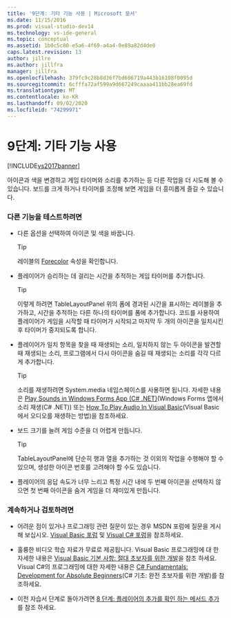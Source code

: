 ```yaml
---
title: '9단계: 기타 기능 사용 | Microsoft 문서'
ms.date: 11/15/2016
ms.prod: visual-studio-dev14
ms.technology: vs-ide-general
ms.topic: conceptual
ms.assetid: 1b0c5c80-e5a6-4f69-a4a4-0e89a82d4de0
caps.latest.revision: 13
author: jillre
ms.author: jillfra
manager: jillfra
ms.openlocfilehash: 379fc9c28b8d36f7bd606719a443b16108f0095d
ms.sourcegitcommit: 6cfffa72af599a9d667249caaaa411bb28ea69fd
ms.translationtype: MT
ms.contentlocale: ko-KR
ms.lasthandoff: 09/02/2020
ms.locfileid: "74299971"
---
```

# <a name="step-9-try-other-features"></a>9단계: 기타 기능 사용
[!INCLUDE[vs2017banner](../includes/vs2017banner.md)]

아이콘과 색을 변경하고 게임 타이머와 소리를 추가하는 등 다른 작업을 더 시도해 볼 수 있습니다. 보드를 크게 하거나 타이머를 조정해 보면 게임을 더 흥미롭게 즐길 수 있습니다.

### <a name="to-try-other-features"></a>다른 기능을 테스트하려면

- 다른 옵션을 선택하여 아이콘 및 색을 바꿉니다.

    > [!TIP]
    > 레이블의 [Forecolor](https://msdn.microsoft.com/library/system.windows.forms.control.forecolor%28v=vs.110%29.aspx) 속성을 확인합니다.

- 플레이어가 승리하는 데 걸리는 시간을 추적하는 게임 타이머를 추가합니다.

    > [!TIP]
    > 이렇게 하려면 TableLayoutPanel 위의 폼에 경과된 시간을 표시하는 레이블을 추가하고, 시간을 추적하는 다른 하나의 타이머를 폼에 추가합니다. 코드를 사용하여 플레이어가 게임을 시작할 때 타이머가 시작되고 마지막 두 개의 아이콘을 일치시킨 후 타이머가 중지되도록 합니다.

- 플레이어가 일치 항목을 찾을 때 재생되는 소리, 일치하지 않는 두 아이콘을 발견할 때 재생되는 소리, 프로그램에서 다시 아이콘을 숨길 때 재생되는 소리를 각각 다르게 추가합니다.

    > [!TIP]
    > 소리를 재생하려면 System.media 네임스페이스를 사용하면 됩니다. 자세한 내용은 [Play Sounds in Windows Forms App (C# .NET)](https://www.youtube.com/watch?v=qOh4ooHg1UU&feature=youtu.be)(Windows Forms 앱에서 소리 재생(C# .NET)) 또는 [How To Play Audio In Visual Basic](https://www.youtube.com/watch?v=-4oPDeQrtMs&feature=youtu.be)(Visual Basic에서 오디오를 재생하는 방법)을 참조하세요.

- 보드 크기를 늘려 게임 수준을 더 어렵게 만듭니다.

    > [!TIP]
    > TableLayoutPanel에 단순히 행과 열을 추가하는 것 이외의 작업을 수행해야 할 수 있으며, 생성한 아이콘 번호를 고려해야 할 수도 있습니다.

- 플레이어의 응답 속도가 너무 느리고 특정 시간 내에 두 번째 아이콘을 선택하지 않으면 첫 번째 아이콘을 숨겨 게임을 더 재미있게 만듭니다.

### <a name="to-continue-or-review"></a>계속하거나 검토하려면

- 어려운 점이 있거나 프로그래밍 관련 질문이 있는 경우 MSDN 포럼에 질문을 게시해 보십시오. [Visual Basic 포럼](https://social.msdn.microsoft.com/Forums/en-US/home) 및 [Visual C# 포럼](https://social.msdn.microsoft.com/Forums/en-US/home)을 참조하세요.

- 훌륭한 비디오 학습 자료가 무료로 제공됩니다. Visual Basic 프로그래밍에 대 한 자세한 내용은 [Visual Basic 기본 사항: 절대 초보자를 위한 개발](https://channel9.msdn.com/Series/Visual-Basic-Development-for-Absolute-Beginners)을 참조 하세요. Visual C#의 프로그래밍에 대한 자세한 내용은 [C# Fundamentals: Development for Absolute Beginners](https://channel9.msdn.com/Series/C-Sharp-Fundamentals-Development-for-Absolute-Beginners)(C# 기초: 완전 초보자를 위한 개발)를 참조하세요.

- 이전 자습서 단계로 돌아가려면 [8 단계: 플레이어의 추가를 확인 하는 메서드 추가](../ide/step-8-add-a-method-to-verify-whether-the-player-won.md)를 참조 하세요.
